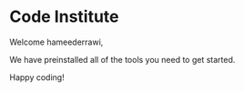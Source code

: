 # Code Institute

Welcome hameederrawi,

We have preinstalled all of the tools you need to get started.

Happy coding!